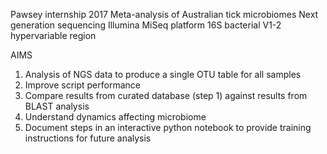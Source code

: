 Pawsey internship 2017
Meta-analysis of Australian tick microbiomes
Next generation sequencing
Illumina MiSeq platform
16S bacterial V1-2 hypervariable region

AIMS
1. Analysis of NGS data to produce a single OTU table for all samples
2. Improve script performance
3. Compare results from curated database (step 1) against results from BLAST analysis
4. Understand dynamics affecting microbiome
5. Document steps in an interactive python notebook to provide training instructions for future analysis
